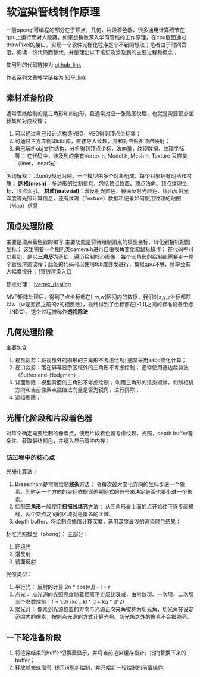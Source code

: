 # 软渲染管线制作原理

一般opengl可编程的部分在于顶点，几何，片段着色器，很多通用计算细节在gpu上运行而对人隐藏，如果想稍微深入学习管线的工作原理，在cpu层面通过drawPixel的接口，实现一个软件光栅化程序是个不错的想法；笔者由于时间受限，阅读一份代码而替代，并整理出以下笔记及涉及到的主要过程和概念；

使用到的代码链接为 [github_link](https://github.com/SilverClawko/SoftRender)

作者系列文章教学链接为 [知乎_link](https://zhuanlan.zhihu.com/p/95621444)

## 素材准备阶段
通常管线绘制的是三角形和四边形，且通常对应一张贴图纹理，也就是需要顶点坐标集和对应纹理；
1. 可以通过自己设计点构造VBO，VEO得到顶点坐标集；
2. 可通过三方库例如stbi库，直接导入纹理，并和对应贴图顶点映射；
3. 自己解析obj文件结构，分析得到顶点坐标，法向量，纹理数据，纹理坐标等；
在代码中，涉及到的类有Vertex.h, Model.h, Mesh.h, Texture 采样类（liner， near法）

名词解释：
以unity规范为例，一个模型由多个对象组成，每个对象拥有网格和材质；
**网格(mesh)**：多边形的绘制信息，包括顶点位置、顶点法向、顶点纹理坐标，顶点索引。
**材质(material)**：漫反射光颜色、镜面反射光颜色、镜面反射光泽度等光照计算信息，还有纹理（Texture）数据和记录如何使用纹理的贴图（Map）信息

## 顶点处理阶段
主要是顶点着色器的编写
主要功能是将待绘制顶点的模型坐标，转化到相机视图坐标； 这里需要一个相机类camera.h进行自由视角变化和鼠标操作；
在代码中可以看到，是以***三角形***为基础，遍历绘制核心图像，每个三角形的绘制都需要走一整个管线渲染流程；此处的代码可以使用tbb库并发进行，模拟gpu环境，帧率会有大幅度提升；
[!管线渲染入口](../../picture/)

顶点处理：
[!vertex_dealing](../../picture/)

MVP矩阵处理后，得到了点坐标都在[-w,w]区间内的数据，我们对x,y,z坐标都除以w（w是变换之前的z的相反数），最终得到了坐标都在[-1,1]之间的标准设备坐标（NDC），这个过程被称作**透视除法**

## 几何处理阶段
主要包含
1. 视锥裁剪：将视锥外的图形的三角形不考虑绘制; 通常采用aabb简化计算；
2. 视口裁剪：落在屏幕显示区域外的三角形不考虑绘制； 通常使用逐边裁剪法（Sutherland–Hodgman）；
3. 背面剔除：模型背面的三角形不考虑绘制； 利用三角形的渲染顺序，判断相机方向和当前像素点插值法向量是否为锐角，进行排除；
4. 遮挡剔除；

## 光栅化阶段和片段着色器
对每个确定需要绘制的像素点，使用片段着色器考虑纹理，光照，depth buffer等条件，获取最终颜色，并填入显示缓冲内存；

### 该过程中的核心点

光栅化算法：
1. Bresenham是常用绘制**线条**方法： 令每次最大变化方向的坐标步进一个象素，同时另一个方向的坐标依据误差判别式的符号来决定是否也要步进一个象素。
2. 绘制**三角形**一般使用**扫描线填充**方法： 从三角形最上面的点开始往下逐步画横线，两个交点之间的区域就是覆盖的区域。
3. depth buffer，将绘制点插值计算深度，选用深度最浅的渲染颜色结果；

标准光照模型（phong）：
三部分：
1. 环境光
2. 漫反射
3. 镜面反射

光照类型：
1. 平行光： 反射的计算 2n * cos(n,l) - l = r
2. 点光： 点光源的光照亮度随着距离平方反比衰减，由常数项、一次项、二次项三个参数控制；f = 1.0/ (kc _ kl * d + kq * d^2)
3. 聚光灯： 像素到光源位置的方向与光源正向夹角被称为切光角，切光角在设定范围内的像素，按照点光源的方式计算光照。切光角之外的像素不会被照亮。

## 一下轮准备阶段
1. 将渲染结束的buffer切换至显示，并将当前渲染缓存指针，指向替换下来的buffer；
2. 释放帧完成信号, 提示ui刷新绘制，并开始新一轮绘制的前置操作;